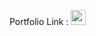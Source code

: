 Portfolio Link : <a href="../portfolio/Jingyong14"><img src="../.../images/portfolio.png" width="24px"></a>
